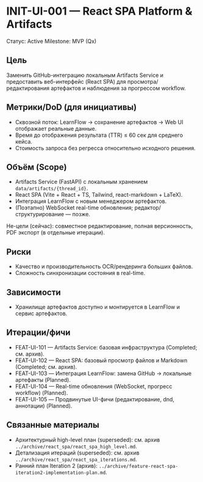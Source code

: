 # INIT-UI-001 — React SPA Platform & Artifacts

Статус: Active
Milestone: MVP (Qx)

## Цель
Заменить GitHub-интеграцию локальным Artifacts Service и предоставить веб-интерфейс (React SPA) для просмотра/редактирования артефактов и наблюдения за прогрессом workflow.

## Метрики/DoD (для инициативы)
- Сквозной поток: LearnFlow → сохранение артефактов → Web UI отображает реальные данные.
- Время до отображения результата (TTR) ≤ 60 сек для среднего кейса.
- Стоимость запроса без регресса относительно исходного решения.

## Объём (Scope)
- Artifacts Service (FastAPI) с локальным хранением `data/artifacts/{thread_id}`.
- React SPA (Vite + React + TS, Tailwind, react-markdown + LaTeX).
- Интеграция LearnFlow с новым менеджером артефактов.
- (Поэтапно) WebSocket real-time обновления; редактор/структурирование — позже.

Не-цели (сейчас): совместное редактирование, полная версионность, PDF экспорт (в отдельные итерации).

## Риски
- Качество и производительность OCR/рендеринга больших файлов.
- Сложность синхронизации состояния в real-time.

## Зависимости
- Хранилище артефактов доступно и монтируется в LearnFlow и сервис артефактов.

## Итерации/фичи
- FEAT-UI-101 — Artifacts Service: базовая инфраструктура (Completed; см. архив).
- FEAT-UI-102 — React SPA: базовый просмотр файлов и Markdown (Completed; см. архив).
- FEAT-UI-103 — Интеграция LearnFlow: замена GitHub → локальные артефакты (Planned).
- FEAT-UI-104 — Real-time обновления (WebSocket, прогресс workflow) (Planned).
- FEAT-UI-105 — Продвинутые UI-фичи (редактирование, dnd, аннотации) (Planned).

## Связанные материалы
- Архитектурный high-level план (superseded): см. архив `../archive/react_spa/react_spa_high_level.md`.
- Детализация итераций (superseded): см. архив `../archive/react_spa/react_spa_iterations.md`.
- Ранний план Iteration 2 (архив): `../archive/feature-react-spa-iteration2-implementation-plan.md`.